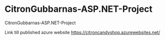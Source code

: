 # CitronGubbarnas-ASP.NET-Project
CitronGubbarnas-ASP.NET-Project

Link till published azure website
https://citroncandyshop.azurewebsites.net/
